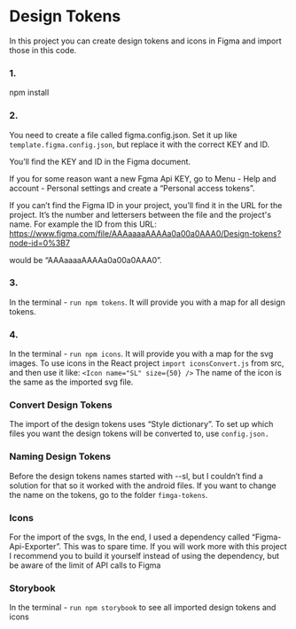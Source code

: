 # Design Tokens

In this project you can create design tokens and icons in Figma and import those in this code.

### 1.

npm install

### 2.

You need to create a file called figma.config.json. Set it up like `template.figma.config.json`, but replace it with the correct KEY and ID.

You’ll find the KEY and ID in the Figma document.

If you for some reason want a new Fgma Api KEY, go to Menu - Help and account - Personal settings and create a “Personal access tokens”.

If you can’t find the Figma ID in your project, you’ll find it in the URL for the project. It’s the number and lettersers between the file and the project's name. For example the ID from this URL:
https://www.figma.com/file/AAAaaaaAAAAa0a00a0AAA0/Design-tokens?node-id=0%3B7

would be “AAAaaaaAAAAa0a00a0AAA0”.

### 3.

In the terminal - `run npm tokens`. It will provide you with a map for all design tokens.

### 4.

In the terminal - `run npm icons`. It will provide you with a map for the svg images. To use icons in the React project `import iconsConvert.js` from src, and then use it like: `<Icon name="SL" size={50} />` The name of the icon is the same as the imported svg file.

### Convert Design Tokens

The import of the design tokens uses “Style dictionary”. To set up which files you want the design tokens will be converted to, use `config.json.`

### Naming Design Tokens

Before the design tokens names started with --sl, but I couldn’t find a solution for that so it worked with the android files. If you want to change the name on the tokens, go to the folder `fimga-tokens`.

### Icons

For the import of the svgs, In the end, I used a dependency called “Figma-Api-Exporter”. This was to spare time. If you will work more with this project I recommend you to build it yourself instead of using the dependency, but be aware of the limit of API calls to Figma

### Storybook

In the terminal - `run npm storybook` to see all imported design tokens and icons
